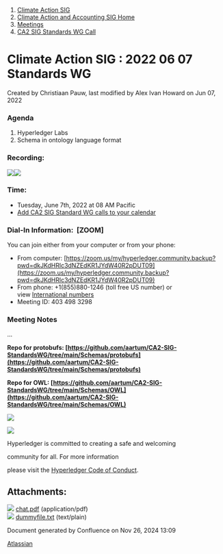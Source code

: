 1. [Climate Action SIG](index.html)
2. [Climate Action and Accounting SIG Home](Climate-Action-and-Accounting-SIG-Home_19005445.html)
3. [Meetings](Meetings_19005583.html)
4. [CA2 SIG Standards WG Call](CA2-SIG-Standards-WG-Call_19007176.html)

# Climate Action SIG : 2022 06 07 Standards WG

Created by Christiaan Pauw, last modified by Alex Ivan Howard on Jun 07, 2022

### Agenda

1. Hyperledger Labs
2. Schema in ontology language format

### Recording:

[![](attachments/thumbnails/19009393/19009405)](attachments/19009393/19009405.pdf)![](plugins/servlet/confluence/placeholder/unknown-attachment)

### **Time:**

- Tuesday, June 7th, 2022 at 08 AM Pacific
- [Add CA2 SIG Standard WG calls to your calendar](https://lists.hyperledger.org/g/climate-sig/ics/invite.ics?repeatid=36679)

### **Dial-In Information:  \[ZOOM]**

You can join either from your computer or from your phone:

- From computer: [https://zoom.us/my/hyperledger.community.backup?pwd=dkJKdHRlc3dNZEdKR1JYdW40R2pDUT09](https://zoom.us/my/hyperledger.community.backup?pwd=dkJKdHRlc3dNZEdKR1JYdW40R2pDUT09)
- From phone: +1(855)880-1246 (toll free US number) or view [International numbers](https://zoom.us/u/bAaJoyznp)
- Meeting ID: 403 498 3298

### **Meeting Notes**

...

**Repo for protobufs: [https://github.com/aartum/CA2-SIG-StandardsWG/tree/main/Schemas/protobufs](https://github.com/aartum/CA2-SIG-StandardsWG/tree/main/Schemas/protobufs)**

**Repo for OWL: [https://github.com/aartum/CA2-SIG-StandardsWG/tree/main/Schemas/OWL](https://github.com/aartum/CA2-SIG-StandardsWG/tree/main/Schemas/OWL)**

![](https://wiki.hyperledger.org/download/attachments/29034696/Antitrustnotice.png?version=1&modificationDate=1581695654000&api=v2)

![](https://wiki.hyperledger.org/download/attachments/2392771/welcome.png?version=2&modificationDate=1572450107000&api=v2)

Hyperledger is committed to creating a safe and welcoming

community for all. For more information

please visit the [Hyperledger Code of Conduct](https://lf-hyperledger.atlassian.net/wiki/display/HYP/Hyperledger+Code+of+Conduct).

## Attachments:

![](images/icons/bullet_blue.gif) [chat.pdf](attachments/19009393/19009405.pdf) (application/pdf)  
![](images/icons/bullet_blue.gif) [dummyfile.txt](attachments/19009393/19009406.txt) (text/plain)

Document generated by Confluence on Nov 26, 2024 13:09

[Atlassian](http://www.atlassian.com/)
